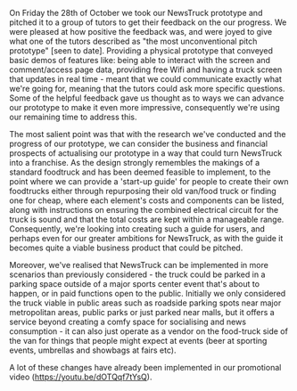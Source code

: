 On Friday the 28th of October we took our NewsTruck prototype and pitched it to a group of tutors to get their feedback on the our progress. We were pleased at how positive the feedback was, and were joyed to give what one of the tutors described as "the most unconventional pitch prototype" [seen to date]. Providing a physical prototype that conveyed basic demos of features like: being able to interact with the screen and comment/access page data, providing free Wifi and having a truck screen that updates in real time - meant that we could communicate exactly what we're going for, meaning that the tutors could ask more specific questions. Some of the helpful feedback gave us thought as to ways we can advance our prototype to make it even more impressive, consequently we're using our remaining time to address this.

The most salient point was that with the research we've conducted and the progress of our prototype, we can consider the business and financial prospects of actualising our prototype in a way that could turn NewsTruck into a franchise. As the design strongly remembles the makings of a standard foodtruck and has been deemed feasible to implement, to the point where we can provide a 'start-up guide' for people to create their own foodtrucks either through repurposing their old van/food truck or finding one for cheap, where each element's costs and components can be listed, along with instructions on ensuring the combined electrical circuit for the truck is sound and that the total costs are kept within a manageable range. Consequently, we're looking into creating such a guide for users, and perhaps even for our greater ambitions for NewsTruck, as with the guide it becomes quite a viable business product that could be pitched.

Moreover, we've realised that NewsTruck can be implemented in more scenarios than previously considered - the truck could be parked in a parking space outside of a major sports center event that's about to happen, or in paid functions open to the public. Initially we only considered the truck viable in public areas such as roadside parking spots near major metropolitan areas, public parks or just parked near malls, but it offers a service beyond creating a comfy space for socialising and news consumption - it can also just operate as a vendor on the food-truck side of the van for things that people might expect at events (beer at sporting events, umbrellas and showbags at fairs etc).

A lot of these changes have already been implemented in our promotional video (https://youtu.be/dOTQqf7tYsQ).
